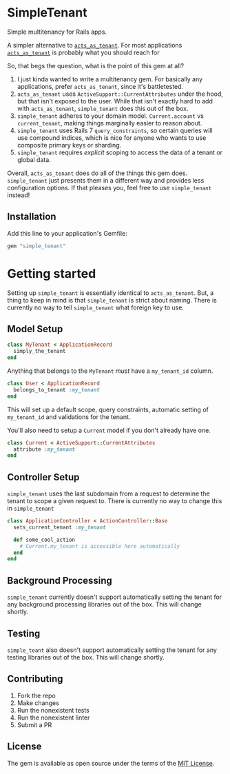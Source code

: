 # SimpleTenant
Simple multitenancy for Rails apps.

A simpler alternative to [`acts_as_tenant`](https://github.com/ErwinM/acts_as_tenant). For most applications [`acts_as_tenant`](https://github.com/ErwinM/acts_as_tenant) is probably what you should reach for

So, that begs the question, what is the point of this gem at all?

1. I just kinda wanted to write a multitenancy gem. For basically any applications, prefer `acts_as_tenant`, since it's battletested. 
2. `acts_as_tenant` uses `ActiveSupport::CurrentAttributes` under the hood, but that isn't exposed to the user. While that isn't exactly hard to add with `acts_as_tenant`, `simple_tenant` does this out of the box.
3. `simple_tenant` adheres to your domain model. `Current.account` vs `current_tenant`, making things marginally easier to reason about.
4. `simple_tenant` uses Rails 7 `query_constraints`, so certain queries will use compound indices, which is nice for anyone who wants to use composite primary keys or sharding.
5. `simple_tenant` requires _explicit_ scoping to access the data of a tenant or global data.

Overall, `acts_as_tenant` does do all of the things this gem does. `simple_tenant` just presents them in a different way and provides less configuration options. If that pleases you, feel free to use `simple_tenant` instead!

## Installation
Add this line to your application's Gemfile:

```ruby
gem "simple_tenant"
```

# Getting started
Setting up `simple_tenant` is essentially identical to `acts_as_tenant`. But, a thing to keep in mind is that `simple_tenant` is strict about naming. There is currently no way to tell `simple_tenant` what foreign key to use.

## Model Setup
```ruby
class MyTenant < ApplicationRecord
  simply_the_tenant
end
```

Anything that belongs to the `MyTenant` _must_ have a `my_tenant_id` column.  
```ruby
class User < ApplicationRecord
  belongs_to_tenant :my_tenant
end
```

This will set up a default scope, query constraints, automatic setting of `my_tenant_id` and validations for the tenant.

You'll also need to setup a `Current` model if you don't already have one.
```ruby 
class Current < ActiveSupport::CurrentAttributes
  attribute :my_tenant
end
```

## Controller Setup
`simple_tenant` uses the last subdomain from a request to determine the tenant to scope a given request to. There is currently no way to change this in `simple_tenant`

```ruby
class ApplicationController < ActionController::Base
  sets_current_tenant :my_tenant

  def some_cool_action
    # Current.my_tenant is accessible here automatically
  end
end
```

## Background Processing
`simple_tenant` currently doesn't support automatically setting the tenant for any background processing libraries out of the box. This will change shortly.

## Testing
`simple_teant` also doesn't support automatically setting the tenant for any testing libraries out of the box. This will change shortly.

## Contributing
1. Fork the repo
2. Make changes
3. Run the nonexistent tests
4. Run the nonexistent linter
5. Submit a PR

## License
The gem is available as open source under the terms of the [MIT License](https://opensource.org/licenses/MIT).
